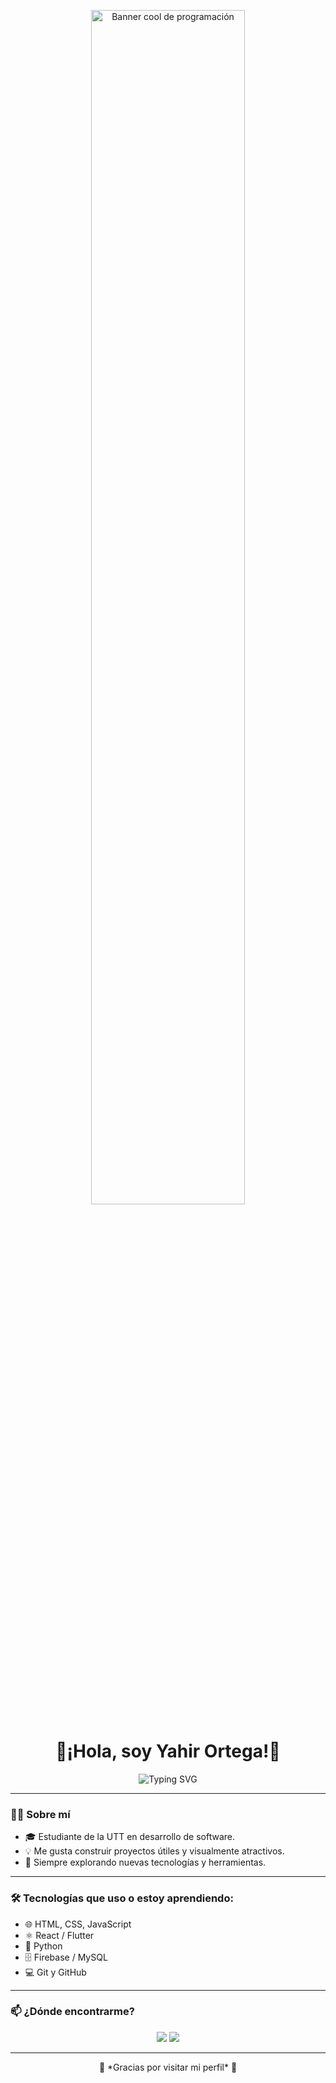 <!-- Banner con imagen más chica -->
<p align="center">
  <img src="https://i.pinimg.com/564x/73/ae/95/73ae954eca418ab0c711b1e474abdabd.jpg" width="70%" alt="Banner cool de programación">
</p>

<h1 align="center"> 👾¡Hola, soy Yahir Ortega!👾 </h1>

<p align="center">
  <img src="https://readme-typing-svg.herokuapp.com?font=Fira+Code&size=22&pause=1000&center=true&vCenter=true&width=435&lines=Amante+de+la+tecnología;Siempre+aprendiendo+y+creando" alt="Typing SVG" />
</p>

---

### 🧑‍💻 Sobre mí

- 🎓 Estudiante de la UTT en desarrollo de software.  
- 💡 Me gusta construir proyectos útiles y visualmente atractivos.  
- 🚀 Siempre explorando nuevas tecnologías y herramientas.

---

### 🛠 Tecnologías que uso o estoy aprendiendo:

- 🌐 HTML, CSS, JavaScript  
- ⚛️ React / Flutter  
- 🐍 Python  
- 🗄️ Firebase / MySQL  
- 💻 Git y GitHub

---

### 📫 ¿Dónde encontrarme?

<p align="center">
  <a href="mailto:yahirortega@gmail.com"><img src="https://img.shields.io/badge/email-%23D14836.svg?&style=for-the-badge&logo=gmail&logoColor=white"/></a>
  <a href="https://github.com/yahirortega"><img src="https://img.shields.io/badge/github-%2312100E.svg?&style=for-the-badge&logo=github&logoColor=white"/></a>
</p>

---

<p align="center">
  🐊 *Gracias por visitar mi perfil* 🐊
</p>
